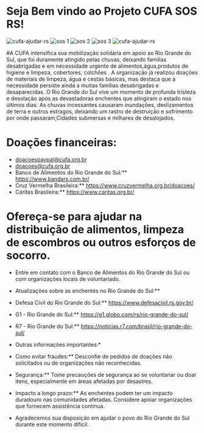# Seja Bem vindo ao Projeto CUFA SOS RS!
![cufa-ajudar-rs](https://github.com/Wesley7b/Projeto_Imersao_Jonas/assets/169486083/e9a256b5-9f32-4528-a115-5522ba3493bf)
![sos 1](https://github.com/Wesley7b/Projeto_Imersao_Jonas/assets/169486083/0d84ae09-39f7-4868-8958-713db67269a9)
![sos 2](https://github.com/Wesley7b/Projeto_Imersao_Jonas/assets/169486083/1e529fdd-e73c-41a1-a51d-146866ae41ef)
![sos 3](https://github.com/Wesley7b/Projeto_Imersao_Jonas/assets/169486083/b59bcc6a-81fe-450a-b649-50a3733463a2)
![cufa-ajudar-rs](https://github.com/Wesley7b/Projeto_Imersao_Jonas/assets/169486083/03eee32c-d1af-4bfd-9c1e-91ad53d02247)

#A CUFA intensifica sua mobilização solidária em apoio ao Rio Grande do Sul, que foi duramente atingido pelas chuvas, deixando famílias 
desabrigadas e em necessidade urgente de alimentos,água,produtos de higiene e limpeza, cobertores, colchões . 
A organização já realizou doações de materiais de limpeza, água e cestas básicas, mas destaca que a necessidade persiste ainda a muitas famílias 
desabrigadas e desaparecidas. O Rio Grande do Sul vive um momento de profunda tristeza e desolação após as devastadoras enchentes que atingiram o estado nos últimos dias. As chuvas incessantes causaram inundações, deslizamentos de terra e outros estragos, deixando um rastro de destruição e sofrimento por onde passaram,Cidades submersas e milhares de desalojados.

# Doações financeiras:
* doacoespaypal@cufa.org.br
* doacoes@cufa.org.br
* Banco de Alimentos do Rio Grande do Sul:** https://www.bandars.com.br/
* Cruz Vermelha Brasileira:** https://www.cruzvermelha.org.br/doacoes/
* Cáritas Brasileira:** https://www.caritas.org.br/

# Ofereça-se para ajudar na distribuição de alimentos, limpeza de escombros ou outros esforços de socorro.
* Entre em contato com o Banco de Alimentos do Rio Grande do Sul ou com organizações locais de voluntariado.
* Atualizações sobre as enchentes no Rio Grande do Sul:**
* Defesa Civil do Rio Grande do Sul:** https://www.defesacivil.rs.gov.br/
* G1 - Rio Grande do Sul:** https://g1.globo.com/rs/rio-grande-do-sul/
* R7 - Rio Grande do Sul:** https://noticias.r7.com/brasil/rio-grande-do-sul/
* Outras informações importantes:*

* Como evitar fraudes:** Desconfie de pedidos de doações não solicitados ou de organizações não reconhecidas.
* Segurança:** Tome precauções de segurança ao se voluntariar ou doar itens, especialmente em áreas afetadas por desastres.
* Impacto a longo prazo:** As enchentes podem ter um impacto duradouro nas comunidades afetadas. Considere apoiar organizações que fornecem assistência contínua.
* Agradecemos sua disposição em ajudar o povo do Rio Grande do Sul durante este momento difícil. 
